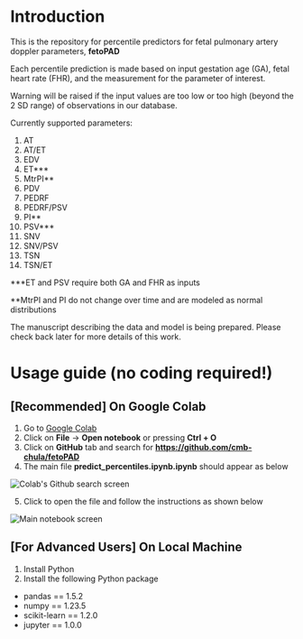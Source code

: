 # Introduction
This is the repository for percentile predictors for fetal pulmonary artery doppler parameters, **fetoPAD**

Each percentile prediction is made based on input gestation age (GA), fetal heart rate (FHR), and the measurement for the parameter of interest.

Warning will be raised if the input values are too low or too high (beyond the 2 SD range) of observations in our database.

Currently supported parameters:
1. AT
2. AT/ET
3. EDV
4. ET***
5. MtrPI**
6. PDV
7. PEDRF
8. PEDRF/PSV
9. PI**
10. PSV***
11. SNV
12. SNV/PSV
13. TSN
14. TSN/ET

***ET and PSV require both GA and FHR as inputs

**MtrPI and PI do not change over time and are modeled as normal distributions

The manuscript describing the data and model is being prepared. Please check back later for more details of this work.

# Usage guide (no coding required!)
## [Recommended] On Google Colab
1. Go to [Google Colab](https://colab.research.google.com/)
2. Click on **File** -> **Open notebook** or pressing **Ctrl + O**
3. Click on **GitHub** tab and search for **https://github.com/cmb-chula/fetoPAD**
4. The main file **predict_percentiles.ipynb.ipynb** should appear as below

![Colab's Github search screen](https://github.com/cmb-chula/fetoPAD/blob/main/images/colab_github_screen.png)

5. Click to open the file and follow the instructions as shown below

![Main notebook screen](https://github.com/cmb-chula/fetoPAD/blob/main/images/main_notebook_screen.png)

## [For Advanced Users] On Local Machine
1. Install Python
2. Install the following Python package
  * pandas == 1.5.2
  * numpy == 1.23.5
  * scikit-learn == 1.2.0
  * jupyter == 1.0.0
